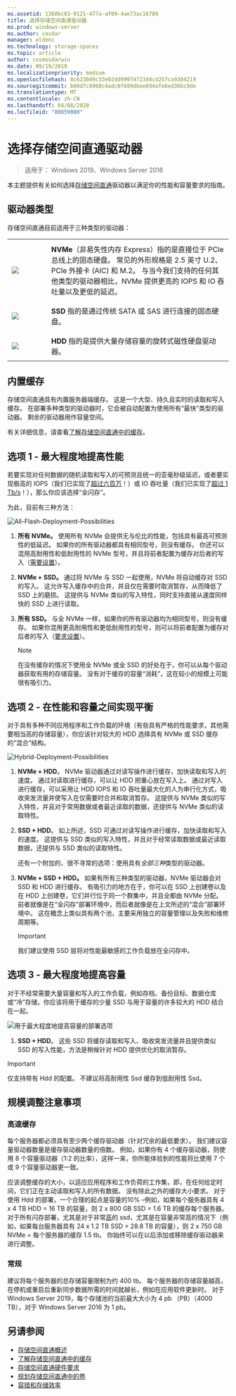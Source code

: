 ```yaml
---
ms.assetid: 1368bc83-9121-477a-af09-4ae73ac16789
title: 选择存储空间直通驱动器
ms.prod: windows-server
ms.author: cosdar
manager: eldenc
ms.technology: storage-spaces
ms.topic: article
author: cosmosdarwin
ms.date: 09/19/2019
ms.localizationpriority: medium
ms.openlocfilehash: 8c623049c33e02dd99974723d4cd257ca9304219
ms.sourcegitcommit: b00d7c8968c4adc8f699dbee694afe6ed36bc9de
ms.translationtype: MT
ms.contentlocale: zh-CN
ms.lasthandoff: 04/08/2020
ms.locfileid: "80859000"
---
```

# <a name="choosing-drives-for-storage-spaces-direct"></a>选择存储空间直通驱动器

>适用于： Windows 2019、Windows Server 2016

本主题提供有关如何选择[存储空间直通](storage-spaces-direct-overview.md)驱动器以满足你的性能和容量要求的指南。

## <a name="drive-types"></a>驱动器类型

存储空间直通目前适用于三种类型的驱动器：

<table>
    <tr style="border: 0;">
        <td style="padding: 10px; border: 0; width:70px">
            <img src="media/understand-the-cache/NVMe-100px.png">
        </td>
        <td style="padding: 10px; border: 0;" valign="middle">
            <b>NVMe</b>（非易失性内存 Express）指的是直接位于 PCIe 总线上的固态硬盘。 常见的外形规格是 2.5 英寸 U.2、PCIe 外接卡 (AIC) 和 M.2。 与当今我们支持的任何其他类型的驱动器相比，NVMe 提供更高的 IOPS 和 IO 吞吐量以及更低的延迟。
        </td>
    </tr>
    <tr style="border: 0;">
        <td style="padding: 10px; border: 0; width:70px" >
            <img src="media/understand-the-cache/SSD-100px.png">
        </td>
        <td style="padding: 10px; border: 0;" valign="middle">
            <b>SSD</b> 指的是通过传统 SATA 或 SAS 进行连接的固态硬盘。
        </td>
    </tr>
    <tr style="border: 0;">
        <td style="padding: 10px; border: 0; width:70px">
            <img src="media/understand-the-cache/HDD-100px.png">
        </td>
        <td style="padding: 10px; border: 0;" valign="middle">
            <b>HDD</b> 指的是提供大量存储容量的旋转式磁性硬盘驱动器。
        </td>
    </tr>
</table>

## <a name="built-in-cache"></a>内置缓存

存储空间直通具有内置服务器端缓存。 这是一个大型、持久且实时的读取和写入缓存。 在部署多种类型的驱动器时，它会被自动配置为使用所有“最快”类型的驱动器。 剩余的驱动器用作容量空间。

有关详细信息，请查看[了解存储空间直通中的缓存](understand-the-cache.md)。

## <a name="option-1--maximizing-performance"></a>选项 1 - 最大程度地提高性能

若要实现对任何数据的随机读取和写入的可预测且统一的亚毫秒级延迟，或者要实现极高的 IOPS（我们已实现了[超过六百万](https://www.youtube.com/watch?v=0LviCzsudGY&t=28m)！）或 IO 吞吐量（我们已实现了[超过 1 Tb/s](https://www.youtube.com/watch?v=-LK2ViRGbWs&t=16m50s)！），那么你应该选择“全闪存”。

为此，目前有三种方法：

![All-Flash-Deployment-Possibilities](media/choosing-drives-and-resiliency-types/All-Flash-Deployment-Possibilities.png)

1. **所有 NVMe。** 使用所有 NVMe 会提供无与伦比的性能，包括具有最高可预测性的低延迟。 如果你的所有驱动器都具有相同型号，则没有缓存。 你还可以混用高耐用性和低耐用性的 NVMe 型号，并且将前者配置为缓存对后者的写入（[需要设置](understand-the-cache.md#manual-configuration)）。

2. **NVMe + SSD。** 通过将 NVMe 与 SSD 一起使用，NVMe 将自动缓存对 SSD 的写入。 这允许写入缓存中的合并，并且仅在需要时取消暂存，从而降低了 SSD 上的磨损。 这提供与 NVMe 类似的写入特性，同时支持直接从速度同样快的 SSD 上进行读取。

3. **所有 SSD。** 与全 NVMe 一样，如果你的所有驱动器均为相同型号，则没有缓存。 如果你混用更高耐用性和更低耐用性的型号，则可以将前者配置为缓存对后者的写入（[要求设置](understand-the-cache.md#manual-configuration)）。

   >[!NOTE]
   > 在没有缓存的情况下使用全 NVMe 或全 SSD 的好处在于，你可以从每个驱动器获取有用的存储容量。 没有对于缓存的容量“消耗”，这在较小的规模上可能很有吸引力。

## <a name="option-2--balancing-performance-and-capacity"></a>选项 2 - 在性能和容量之间实现平衡

对于具有多种不同应用程序和工作负载的环境（有些具有严格的性能要求，其他需要相当高的存储容量），你应该针对较大的 HDD 选择具有 NVMe 或 SSD 缓存的“混合”结构。

![Hybrid-Deployment-Possibilities](media/choosing-drives-and-resiliency-types/Hybrid-Deployment-Possibilities.png)

1. **NVMe + HDD**。 NVMe 驱动器通过对读写操作进行缓存，加快读取和写入的速度。 通过对读取进行缓存，可以让 HDD 把重心放在写入上。 通过对写入进行缓存，可以采用让 HDD IOPS 和 IO 吞吐量最大化的人为串行化方式，吸收突发流量并使写入在仅需要时合并和取消暂存。 这提供与 NVMe 类似的写入特性，并且对于常用数据或者最近读取的数据，还提供与 NVMe 类似的读取特性。

2. **SSD + HDD**。 如上所述，SSD 可通过对读写操作进行缓存，加快读取和写入的速度。 这提供与 SSD 类似的写入特性，并且对于经常读取数据或最近读取数据，还提供与 SSD 类似的读取特性。

    还有一个附加的、很不寻常的选项：使用具有*全部三种*类型的驱动器。

3. **NVMe + SSD + HDD。** 如果有所有三种类型的驱动器，NVMe 驱动器会对 SSD 和 HDD 进行缓存。 有吸引力的地方在于，你可以在 SSD 上创建卷以及在 HDD 上创建卷，它们并行位于同一个群集中，并且全都由 NVMe 分配。 前者就像是在“全闪存”部署环境中，而后者就像是在上文所述的“混合”部署环境中。 这在概念上类似具有两个池，主要采用独立的容量管理以及失败和维修周期等。

   >[!IMPORTANT]
   > 我们建议使用 SSD 层将对性能最敏感的工作负载放在全闪存中。

## <a name="option-3--maximizing-capacity"></a>选项 3 - 最大程度地提高容量

对于不经常需要大量容量和写入的工作负载，例如存档、备份目标、数据仓库或“冷”存储，你应该将用于缓存的少量 SSD 与用于容量的许多较大的 HDD 结合在一起。

![用于最大程度地提高容量的部署选项](media/choosing-drives-and-resiliency-types/maximizing-capacity.png)

1. **SSD + HDD**。 这些 SSD 将缓存读取和写入、吸收突发流量并且提供类似 SSD 的写入性能，方法是稍候针对 HDD 提供优化的取消暂存。

>[!IMPORTANT]
>仅支持带有 Hdd 的配置。 不建议将高耐用性 Ssd 缓存到低耐用性 Ssd。

## <a name="sizing-considerations"></a>规模调整注意事项

### <a name="cache"></a>高速缓存

每个服务器都必须具有至少两个缓存驱动器（针对冗余的最低要求）。 我们建议容量驱动器数量是缓存驱动器数量的倍数。 例如，如果你有 4 个缓存驱动器，则使用 8 个容量驱动器（1:2 的比率），这样一来，你所能体验到的性能将比使用 7 个或 9 个容量驱动器更一致。

应该调整缓存的大小，以适应应用程序和工作负荷的工作集，即，在任何给定时间，它们正在主动读取和写入的所有数据。 没有除此之外的缓存大小要求。 对于使用 Hdd 的部署，一个合理的起点是容量的10% –例如，如果每个服务器具有 4 x 4 TB HDD = 16 TB 的容量，则 2 x 800 GB SSD = 1.6 TB 的缓存每个服务器。 对于所有闪存部署，尤其是对于非常[高](https://blogs.technet.microsoft.com/filecab/2017/08/11/understanding-dwpd-tbw/)的 ssd，尤其是在容量非常高的情况下（例如，如果每台服务器具有 24 x 1.2 TB SSD = 28.8 TB 的容量），则 2 x 750 GB NVMe = 每个服务器的缓存 1.5 tb。 你始终可以在以后添加或移除缓存驱动器来进行调整。

### <a name="general"></a>常规

建议将每个服务器的总存储容量限制为约 400 tb。 每个服务器的存储容量越高，在停机或重启后重新同步数据所需的时间就越长，例如在应用软件更新时。 对于 Windows Server 2019，每个存储池的当前最大大小为 4 pb （PB）（4000 TB），对于 Windows Server 2016 为 1 pb。

## <a name="see-also"></a>另请参阅

- [存储空间直通概述](storage-spaces-direct-overview.md)
- [了解存储空间直通中的缓存](understand-the-cache.md)
- [存储空间直通硬件要求](storage-spaces-direct-hardware-requirements.md)
- [规划存储空间直通中的卷](plan-volumes.md)
- [容错和存储效率](storage-spaces-fault-tolerance.md)
